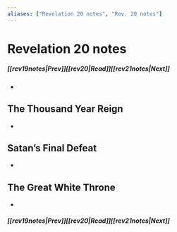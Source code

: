 ```yaml
---
aliases: ["Revelation 20 notes", "Rev. 20 notes"]
---
```

# Revelation 20 notes
##### <span class=arrow-left></span>[[rev19notes|Prev]]<span class=navigation-separator></span>[[rev20|Read]]<span class=navigation-separator></span>[[rev21notes|Next]]<span class=arrow-right></span>
- 
## The Thousand Year Reign
- 
## Satan’s Final Defeat
- 
## The Great White Throne
- 
##### <span class=arrow-left></span>[[rev19notes|Prev]]<span class=navigation-separator></span>[[rev20|Read]]<span class=navigation-separator></span>[[rev21notes|Next]]<span class=arrow-right></span>